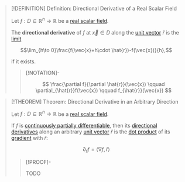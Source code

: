 >[!DEFINITION] Definition: Directional Derivative of a Real Scalar Field
>
>Let $f: D \subseteq \mathbb{R}^n \to \mathbb{R}$ be a [real scalar field](../Real%20Scalar%20Field.md).
>
>The **directional derivative** of $f$ at $\vec{x} \in D$ along the [unit vector](../../../../../Algebra/Linear%20Algebra/Vector%20Spaces/Normed%20Vector%20Spaces/Unit%20Vector.md) $\hat{r}$ is the [limit](../../../Univariate%20Real%20Analysis/Real%20Functions/Limits%20of%20Functions/Limits%20of%20a%20Function.md)
>
>$$\lim_{h\to 0}\frac{f(\vec{x}+h\cdot \hat{r})-f(\vec{x})}{h},$$
>
>if it exists.
>
>>[!NOTATION]-
>>
>>$$
>>\frac{\partial f}{\partial \hat{r}}(\vec{x}) \qquad \partial_{\hat{r}}f(\vec{x}) \qquad f_{\hat{r}}(\vec{x})
>>$$
>>
>

>[!THEOREM] Theorem: Directional Derivative in an Arbitrary Direction
>
>Let $f: D \subseteq \mathbb{R}^n \to \mathbb{R}$ be a [real scalar field](../Real%20Scalar%20Field.md). 
>
>If $f$ is [continuously partially differentiable](Partial%20Derivatives%20of%20Real%20Scalar%20Fields.md), then its [directional derivatives](Directional%20Derivatives%20of%20Real%20Scalar%20Fields.md) along an arbitrary [unit vector](../../../../../Algebra/Linear%20Algebra/Vector%20Spaces/Normed%20Vector%20Spaces/Unit%20Vector.md) $\hat{r}$ is the [dot product](../../../../../Algebra/Linear%20Algebra/Matrices/Row%20and%20Column%20Vectors/Real%20Vectors/Real%20Dot%20Product.md) of its [gradient](Gradient.md) with $\hat{r}$:
>
>$$
>\partial_{\hat{r}} f = \langle \nabla f, \hat{r}\rangle
>$$
>
>>[!PROOF]-
>>
>>TODO
>>
>